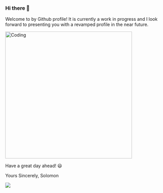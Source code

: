### Hi there 👋

Welcome to by Github profile! It is currently a work in progress and I look forward to presenting you with a revamped profile in the near future.

<img alt="Coding" width="400" src="https://res.cloudinary.com/practicaldev/image/fetch/s--sNXjzc6P--/c_limit%2Cf_auto%2Cfl_progressive%2Cq_66%2Cw_880/https://media1.tenor.com/images/0c34272909ee2a4db5606a014082312b/tenor.gif%3Fitemid%3D15828752">

Have a great day ahead! :smiley:

Yours Sincerely,
Solomon





![](https://komarev.com/ghpvc/?username=solohcj&label=PROFILE+VIEWS&style=plastic)

<!-- [![Maintenance](https://img.shields.io/badge/Maintained%3F-no-red.svg)](https://bitbucket.org/lbesson/ansi-colors) -->

<!-- [![Generic badge](https://img.shields.io/badge/<SUBJECT>-<STATUS>-<COLOR>.svg)](https://shields.io/) -->
<!-- [![Generic badge](https://img.shields.io/badge/Work_in_progress-YES-red.svg)](https://shields.io/) -->



<!-- Add Stats -->
<!-- ![Solomon's GitHub stats](https://github-readme-stats.vercel.app/api?username=solohcj&count_private=true&show_icons=true&theme=tokyonight) -->

<!-- Add Language -->

<!-- Add Category of Projects:
[add on list of each project, respective techniques and link-->



<!--
**solohcj/solohcj** is a ✨ _special_ ✨ repository because its `README.md` (this file) appears on your GitHub profile.

Here are some ideas to get you started:

- 🔭 I’m currently working on ...
- 🌱 I’m currently learning ...
- 👯 I’m looking to collaborate on ...
- 🤔 I’m looking for help with ...
- 💬 Ask me about ...
- 📫 How to reach me: ...
- 😄 Pronouns: ...
- ⚡ Fun fact: ...
-->
